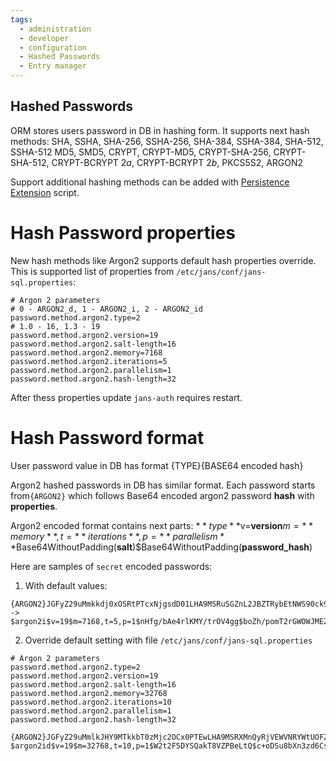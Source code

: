 ```yaml
---
tags:
  - administration
  - developer
  - configuration
  - Hashed Passwords
  - Entry manager
---
```


## Hashed Passwords

ORM stores users password in DB in hashing form. It supports next hash methods:  SHA, SSHA, SHA-256, SSHA-256, SHA-384, SSHA-384, SHA-512, SSHA-512 MD5, SMD5, CRYPT, CRYPT-MD5, CRYPT-SHA-256, CRYPT-SHA-512, CRYPT-BCRYPT $2a$, CRYPT-BCRYPT $2b$, PKCS5S2, ARGON2

Support additional hashing methods can be added with [Persistence Extension](../../script-catalog/persistence_extension/persistence.md#persistence-script) script.

# Hash Password properties

New hash methods like Argon2 supports default hash properties override. This is supported list of properties from `/etc/jans/conf/jans-sql.properties`:

```
# Argon 2 parameters
# 0 - ARGON2_d, 1 - ARGON2_i, 2 - ARGON2_id
password.method.argon2.type=2
# 1.0 - 16, 1.3 - 19
password.method.argon2.version=19
password.method.argon2.salt-length=16
password.method.argon2.memory=7168
password.method.argon2.iterations=5
password.method.argon2.parallelism=1
password.method.argon2.hash-length=32
```

After thess properties update `jans-auth` requires restart.

# Hash Password format

User password value in DB has format {TYPE}{BASE64 encoded hash}

Argon2 hashed passwords in DB has similar format. Each password starts from`{ARGON2}` which follows Base64 encoded argon2 password **hash** with **properties**.

Argon2 encoded format contains next parts:
$**type**$v=**version**$m=**memory**,t=**iterations**,p=**parallelism**$Base64WithoutPadding(**salt**)$Base64WithoutPadding(**password_hash**)

Here are samples of `secret` encoded passwords:

1. With default values:
```
{ARGON2}JGFyZ29uMmkkdj0xOSRtPTcxNjgsdD01LHA9MSRuSGZnL2JBZTRybEtNWS90ck9WNGdnJGJvWmgvcG9tVDJyR1dPV0pNRVp4KzlGa0dJWTVVbjhwTVk0Syt6L28rME0=
->
$argon2i$v=19$m=7168,t=5,p=1$nHfg/bAe4rlKMY/trOV4gg$boZh/pomT2rGWOWJMEZx+9FkGIY5Un8pMY4K+z/o+0M
```

2.  Override default setting with file `/etc/jans/conf/jans-sql.properties`
```
# Argon 2 parameters
password.method.argon2.type=2
password.method.argon2.version=19
password.method.argon2.salt-length=16
password.method.argon2.memory=32768
password.method.argon2.iterations=10
password.method.argon2.parallelism=1
password.method.argon2.hash-length=32
```

```
{ARGON2}JGFyZ29uMmlkJHY9MTkkbT0zMjc2OCx0PTEwLHA9MSRXMnQyRjVEWVNRYWtUOFZaUEJlTHRRJGMrb0RTdThiWG4zemQ2Q3NyM2RnN2huY3RqemEyUXFVMnladlZyL2w3YlU=
$argon2id$v=19$m=32768,t=10,p=1$W2t2F5DYSQakT8VZPBeLtQ$c+oDSu8bXn3zd6Csr3dg7hnctjza2QqU2yZvVr/l7bU
```

